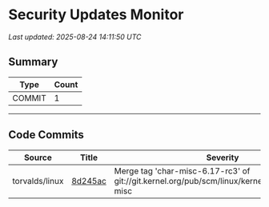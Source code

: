 # Security Updates Monitor

*Last updated: 2025-08-24 14:11:50 UTC*

## Summary
| Type | Count |
|------|-------|
| COMMIT | 1 |

---

## Code Commits

| Source | Title | Severity | Date |
|--------|-------|----------|------|
| torvalds/linux | [8d245ac](https://github.com/torvalds/linux/commit/8d245acc1e884e89f0808f64d6af3fc91d4903a0) | Merge tag 'char-misc-6.17-rc3' of git://git.kernel.org/pub/scm/linux/kernel/git/gregkh/char-misc | 2025-08-23 |

